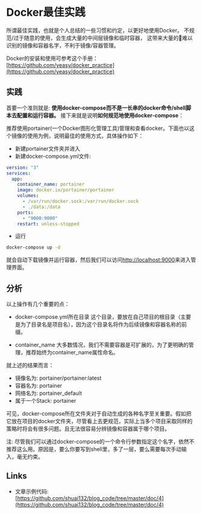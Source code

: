 # Docker最佳实践

所谓最佳实践，也就是个人总结的一些习惯和约定，以更好地使用Docker。
不规范/过于随意的使用，会生成大量的中间层镜像和临时容器，
这带来大量的难以识别的镜像和容器名字，不利于镜像/容器管理。

Docker的安装和使用可参考这个手册：[https://github.com/yeasy/docker_practice](https://github.com/yeasy/docker_practice)

## 实践

首要一个准则就是: **使用docker-compose而不是一长串的docker命令/shell脚本去配置和运行容器。**
接下来就是说明**如何规范地使用docker-compose**：

推荐使用portainer(一个Docker图形化管理工具)管理和查看docker。下面也以这个镜像的使用为例，说明最佳的使用方式，具体操作如下：

* 新建portainer文件夹并进入
* 新建docker-compose.yml文件:

```yaml
version: "3"
services:
  app:
    container_name: portainer
    image: docker.io/portainer/portainer
    volumes:
      - /var/run/docker.sock:/var/run/docker.sock
      - ./data:/data
    ports:
      - "9000:9000"
    restart: unless-stopped
```

* 运行

```bash
docker-compose up -d
```

就会自动下载镜像并运行容器，然后我们可以访问[http://localhost:9000](http://localhost:9000)来进入管理界面。

## 分析

以上操作有几个重要的点：

* docker-compose.yml所在目录
这个目录，要放在自己项目的根目录（主要是为了目录名是项目名），因为这个目录名将作为后续镜像和容器名称的前缀。

* container_name
大多数情况，我们不需要容器是可扩展的，为了更明确的管理，推荐始终为container_name属性命名。

就上述的结果而言：

* 镜像名为: portainer/portainer:latest
* 容器名为: portainer
* 网络名为: portainer_default
* 属于一个Stack: portainer

可见，docker-compose所在文件夹对于自动生成的各种名字至关重要。假如把它放在项目的docker文件夹，尽管看上去更规范，实际上当多个项目采取同样的策略时将会有很多问题。且无法很容易分辨镜像和容器属于哪个项目。

注: 尽管我们可以通过docker-compose的一个命令行参数指定这个名字，依然不推荐这么用。原因是，要么你要写到shell里，多了一层，要么需要每次手动输入，毫无约束。

## Links

* 文章示例代码: [https://github.com/shuai132/blog_code/tree/master/doc/4](https://github.com/shuai132/blog_code/tree/master/doc/4)
